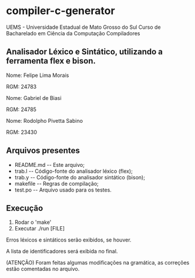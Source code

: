 # compiler-c-generator

UEMS - Universidade Estadual de Mato Grosso do Sul
Curso de Bacharelado em Ciência da Computação
Compiladores

## Analisador Léxico e Sintático, utilizando a ferramenta flex e bison.
Nome: Felipe Lima Morais

RGM: 24783

Nome: Gabriel de Biasi

RGM: 24785

Nome: Rodolpho Pivetta Sabino

RGM: 23430

## Arquivos presentes
* README.md				-- Este arquivo;
* trab.l				-- Código-fonte do analisador léxico (flex);
* trab.y				-- Código-fonte do analisador sintático (bison);
* makefile				-- Regras de compilação;
* test.po 				-- Arquivo usado para os testes.

## Execução
1. Rodar o 'make'
2. Executar ./run [FILE]

Erros léxicos e sintáticos serão exibidos, se houver.

A lista de identificadores será exibida no final.

(ATENÇÃO)
Foram feitas algumas modificações na gramática, as correções estão comentadas no arquivo.

